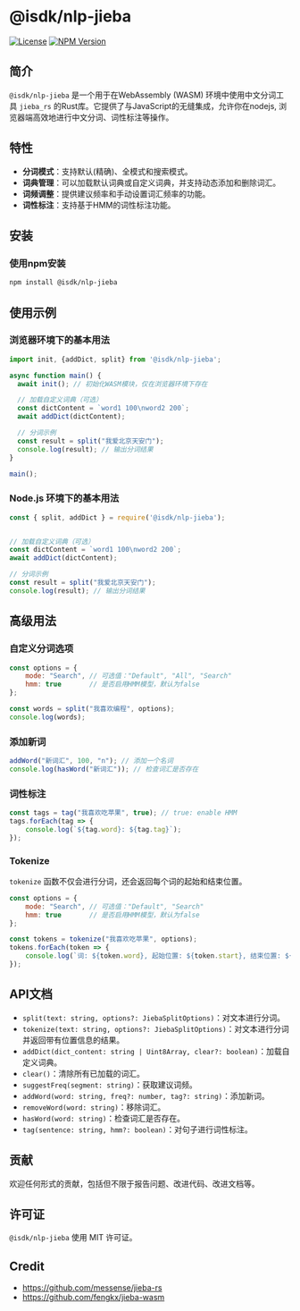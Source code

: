 # @isdk/nlp-jieba

[![License](https://img.shields.io/badge/license-MIT-blue.svg)](LICENSE)
[![NPM Version](https://img.shields.io/npm/v/@isdk/nlp-jieba)](https://www.npmjs.com/package/@isdk/nlp-jieba)

## 简介

`@isdk/nlp-jieba` 是一个用于在WebAssembly (WASM) 环境中使用中文分词工具 `jieba_rs` 的Rust库。它提供了与JavaScript的无缝集成，允许你在nodejs, 浏览器端高效地进行中文分词、词性标注等操作。

## 特性

- **分词模式**：支持默认(精确)、全模式和搜索模式。
- **词典管理**：可以加载默认词典或自定义词典，并支持动态添加和删除词汇。
- **词频调整**：提供建议频率和手动设置词汇频率的功能。
- **词性标注**：支持基于HMM的词性标注功能。

## 安装

### 使用npm安装

```bash
npm install @isdk/nlp-jieba
```

## 使用示例

### 浏览器环境下的基本用法

```js
import init, {addDict, split} from '@isdk/nlp-jieba';

async function main() {
  await init(); // 初始化WASM模块，仅在浏览器环境下存在

  // 加载自定义词典（可选）
  const dictContent = `word1 100\nword2 200`;
  await addDict(dictContent);

  // 分词示例
  const result = split("我爱北京天安门");
  console.log(result); // 输出分词结果
}

main();
```

### Node.js 环境下的基本用法

```js
const { split, addDict } = require('@isdk/nlp-jieba');


// 加载自定义词典（可选）
const dictContent = `word1 100\nword2 200`;
await addDict(dictContent);

// 分词示例
const result = split("我爱北京天安门");
console.log(result); // 输出分词结果
```

## 高级用法

### 自定义分词选项

```js
const options = {
    mode: "Search", // 可选值："Default", "All", "Search"
    hmm: true       // 是否启用HMM模型，默认为false
};

const words = split("我喜欢编程", options);
console.log(words);
```

### 添加新词

```js
addWord("新词汇", 100, "n"); // 添加一个名词
console.log(hasWord("新词汇")); // 检查词汇是否存在
```

### 词性标注

```js
const tags = tag("我喜欢吃苹果", true); // true: enable HMM
tags.forEach(tag => {
    console.log(`${tag.word}: ${tag.tag}`);
});
```

### Tokenize

`tokenize` 函数不仅会进行分词，还会返回每个词的起始和结束位置。

```js
const options = {
    mode: "Search", // 可选值："Default", "Search"
    hmm: true       // 是否启用HMM模型，默认为false
};

const tokens = tokenize("我喜欢吃苹果", options);
tokens.forEach(token => {
    console.log(`词: ${token.word}, 起始位置: ${token.start}, 结束位置: ${token.end}`);
});
```

## API文档

* `split(text: string, options?: JiebaSplitOptions)`：对文本进行分词。
* `tokenize(text: string, options?: JiebaSplitOptions)`：对文本进行分词并返回带有位置信息的结果。
* `addDict(dict_content: string | Uint8Array, clear?: boolean)`：加载自定义词典。
* `clear()`：清除所有已加载的词汇。
* `suggestFreq(segment: string)`：获取建议词频。
* `addWord(word: string, freq?: number, tag?: string)`：添加新词。
* `removeWord(word: string)`：移除词汇。
* `hasWord(word: string)`：检查词汇是否存在。
* `tag(sentence: string, hmm?: boolean)`：对句子进行词性标注。

## 贡献

欢迎任何形式的贡献，包括但不限于报告问题、改进代码、改进文档等。

## 许可证

`@isdk/nlp-jieba` 使用 MIT 许可证。

## Credit

* https://github.com/messense/jieba-rs
* https://github.com/fengkx/jieba-wasm
